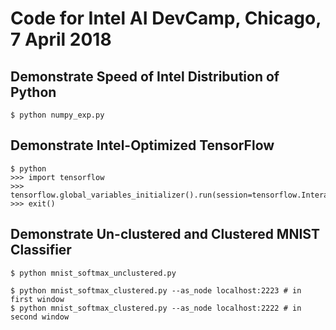 # Code for Intel AI DevCamp, Chicago, 7 April 2018

## Demonstrate Speed of Intel Distribution of Python

```
$ python numpy_exp.py
```

## Demonstrate Intel-Optimized TensorFlow

```
$ python
>>> import tensorflow
>>> tensorflow.global_variables_initializer().run(session=tensorflow.InteractiveSession())
>>> exit()
```

## Demonstrate Un-clustered and Clustered MNIST Classifier

```
$ python mnist_softmax_unclustered.py
```

```
$ python mnist_softmax_clustered.py --as_node localhost:2223 # in first window
$ python mnist_softmax_clustered.py --as_node localhost:2222 # in second window
```
